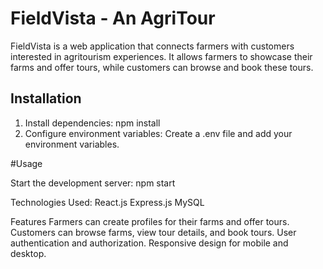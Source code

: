 # FieldVista - An AgriTour

FieldVista is a web application that connects farmers with customers interested in agritourism experiences. It allows farmers to showcase their farms and offer tours, while customers can browse and book these tours.

## Installation

1) Install dependencies: npm install
2) Configure environment variables: Create a .env file and add your environment variables.

#Usage

Start the development server:
npm start

Technologies Used:
React.js
Express.js
MySQL

Features
Farmers can create profiles for their farms and offer tours.
Customers can browse farms, view tour details, and book tours.
User authentication and authorization.
Responsive design for mobile and desktop.
